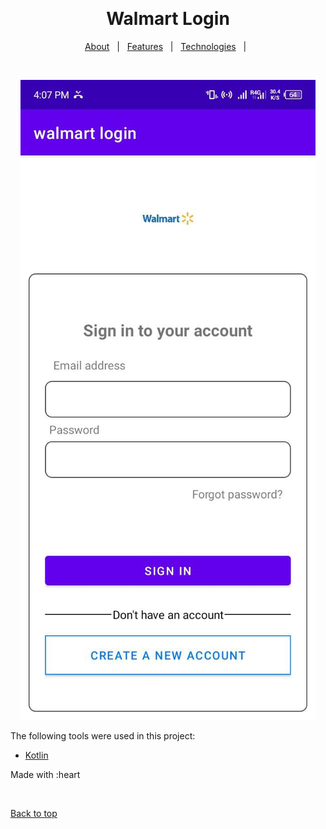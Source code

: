 <div align="center" id="top"> 
  
  &#xa0;

  <!-- <a href="https://tablelayout.netlify.app">Demo</a> -->
</div>

<h1 align="center">Walmart Login</h1>

</p>

<p align="center">
  <a href="#dart-about">About</a> &#xa0; | &#xa0; 
  <a href="#sparkles-features">Features</a> &#xa0; | &#xa0;
  <a href="#rocket-technologies">Technologies</a> &#xa0; | &#xa0;
  
</p>

<br>

<p align="center">
  <img src="images/1.jpg" title="hover text">
  
<!-- 
![Screenshot](images/1.jpg)

![Screenshot](images/2.jpg)

![Screenshot](images/3.jpg)

![Screenshot](images/4.jpg)

![Screenshot](images/5.jpg) -->

The following tools were used in this project:

- [Kotlin](https://kotlin.com/)

Made with :heart <a href="https://github.com/" target="_blank"></a>

&#xa0;

<a href="#top">Back to top</a>
